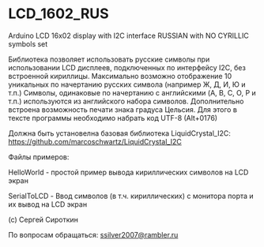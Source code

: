 # LCD_1602_RUS
Arduino LCD 16x02 display with I2C interface RUSSIAN with NO CYRILLIC symbols set

Библиотека позволяет использовать русские символы при использовании LCD дисплеев, подключенных по интерфейсу I2C, без встроенной кириллицы.
Максимально возможно отображение 10 уникальных по начертанию русских символа (например Ж, Д, И, Ю и т.п.)
Символы, одинаковые по начертанию с английскими (A, B, C, O, P и т.п.) используются из английского набора символов.
Дополнительно встроена возможность печати знака градуса Цельсия. Для этого в тексте программы необходимо набрать
код UTF-8 (Alt+0176)

Должна быть установелна базовая библиотека LiquidCrystal_I2C: https://github.com/marcoschwartz/LiquidCrystal_I2C

Файлы примеров:

HelloWorld - простой пример вывода кириллических символов на LCD экран

SerialToLCD - Ввод символов (в т.ч. кириллических) с монитора порта и их вывод на LCD экран

(c) Сергей Сироткин

По вопросам обращаться:
ssilver2007@rambler.ru

